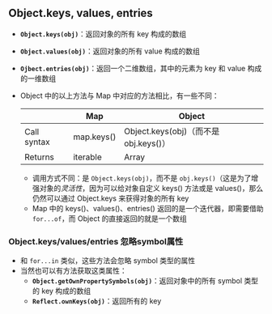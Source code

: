 ## Object.keys, values, entries
+ **`Object.keys(obj)`**：返回对象的所有 key 构成的数组
+ **`Object.values(obj)`**：返回对象的所有 value 构成的数组
+ **`Ojbect.entries(obj)`**：返回一个二维数组，其中的元素为 key 和 value 构成的一维数组
+ Object 中的以上方法与 Map 中对应的方法相比，有一些不同：

  | | **Map** | **Object** |
  | -------- | ---------- | ---------- |
  | Call syntax | map.keys() | Object.keys(obj)（而不是 obj.keys()） |
  | Returns | iterable | Array |
  
  + 调用方式不同：是 `Object.keys(obj)`，而不是 `obj.keys()`（这是为了增强对象的*灵活性*，因为可以给对象自定义 keys() 方法或是 values()，那么仍然可以通过 Object.keys 来获得对象的所有 key
  + Map 中的 keys()、values()、entries() 返回的是一个迭代器，即需要借助 `for...of`，而 Object 的直接返回的就是一个数组


### Object.keys/values/entries 忽略symbol属性
+ 和 `for...in` 类似，这些方法会忽略 symbol 类型的属性
+ 当然也可以有方法获取这类属性：
  + **`Object.getOwnPropertySymbols(obj)`**：返回对象中的所有 symbol 类型的 key 构成的数组
  + **`Reflect.ownKeys(obj)`**：返回所有的 key